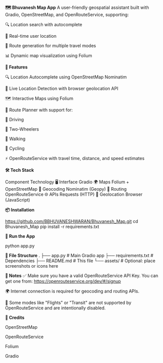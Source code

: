 **🗺️ Bhuvanesh Map App**
A user-friendly geospatial assistant built with Gradio, OpenStreetMap, and OpenRouteService, supporting:
 
🔍 Location search with autocomplete

📍 Real-time user location

🧭 Route generation for multiple travel modes

📊 Dynamic map visualization using Folium



**🚀 Features**

🔍 Location Autocomplete using OpenStreetMap Nominatim

📍 Live Location Detection with browser geolocation API

🗺️ Interactive Maps using Folium

🧭 Route Planner with support for:

🚗 Driving

🛵 Two-Wheelers

🚶 Walking

🚴 Cycling

⚡ OpenRouteService with travel time, distance, and speed estimates

**🛠️ Tech Stack**

Component	                    Technology
🖥️ Interface	            Gradio
🌍 Maps	                  Folium + OpenStreetMap
📍 Geocoding	              Nominatim (Geopy)
🚗 Routing	              OpenRouteService
🌐 APIs	                  Requests (HTTP)
🧠 Geolocation	          Browser (JavaScript)

**📦 Installation**

https://github.com/BBHUVANESHWARAN/Bhuvanesh_Map.git
cd Bhuvanesh_Map
pip install -r requirements.txt


**🚀 Run the App**

python app.py

**📁 File Structure**
.
├── app.py               # Main Gradio app
├── requirements.txt     # Dependencies
├── README.md            # This file
└── assets/              # Optional: place screenshots or icons here


**🔑 Notes**
✅ Make sure you have a valid OpenRouteService API Key. You can get one from: https://openrouteservice.org/dev/#/signup

🌍 Internet connection is required for geocoding and routing APIs.

🛑 Some modes like "Flights" or "Transit" are not supported by OpenRouteService and are intentionally disabled.



**🧠 Credits**

OpenStreetMap

OpenRouteService

Folium

Gradio
